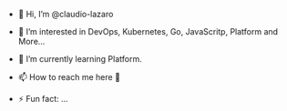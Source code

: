 - 👋 Hi, I’m @claudio-lazaro
- 👀 I’m interested in DevOps, Kubernetes, Go, JavaScritp, Platform and More...
- 🌱 I’m currently learning Platform.
- 📫 How to reach me here 👋

- ⚡ Fun fact: ...

<!---
claudio-lazaro/claudio-lazaro is a ✨ special ✨ repository because its `README.md` (this file) appears on your GitHub profile.
You can click the Preview link to take a look at your changes.
--->
